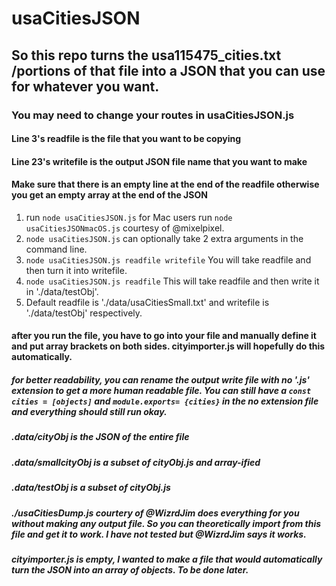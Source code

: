 # usaCitiesJSON

## So this repo turns the usa115475_cities.txt /portions of that file into a JSON that you can use for whatever you want.

### You may need to change your routes in usaCitiesJSON.js
#### Line 3's readfile is the file that you want to be copying
#### Line 23's writefile is the output JSON file name that you want to make
#### Make sure that there is an empty line at the end of the readfile otherwise you get an empty array at the end of the JSON

1. run `node usaCitiesJSON.js`
for Mac users run `node usaCitiesJSONmacOS.js` courtesy of @mixelpixel.
2. `node usaCitiesJSON.js`
can optionally take 2 extra arguments in the command line. 
3. `node usaCitiesJSON.js readfile writefile`
You will take readfile and then turn it into writefile. 
4. `node usaCitiesJSON.js readfile`
This will take readfile and then write it in './data/testObj'. 
5. Default readfile is './data/usaCitiesSmall.txt' and writefile is './data/testObj' respectively.

#### after you run the file, you have to go into your file and manually define it and put array brackets on both sides. cityimporter.js will hopefully do this automatically.

##### for better readability, you can rename the output write file with no '.js' extension to get a more human readable file. You can still have a `const cities = [objects]` and `module.exports= {cities}` in the no extension file and everything should still run okay.
##### .data/cityObj is the JSON of the entire file
##### .data/smallcityObj is a subset of cityObj.js and array-ified
##### .data/testObj is a subset of cityObj.js
##### ./usaCitiesDump.js courtery of @WizrdJim does everything for you without making any output file. So you can theoretically import from this file and get it to work. I have not tested but @WizrdJim says it works.
##### cityimporter.js is empty, I wanted to make a file that would automatically turn the JSON into an array of objects. To be done later.
